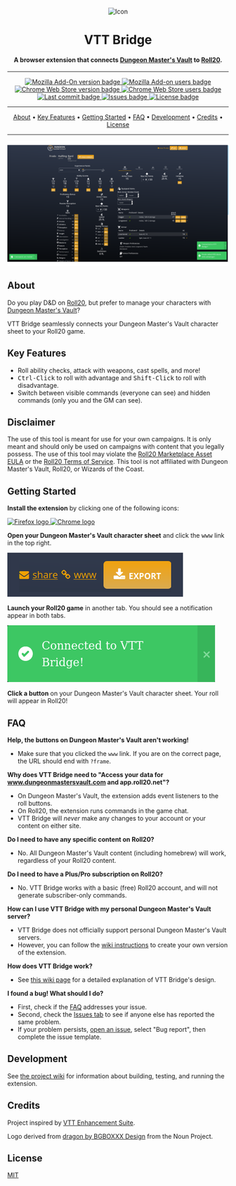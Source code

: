<div align="center">
    <br>
    <img src="assets/icon-full.png" alt="Icon" width="200">
    <br>
    <h1>VTT Bridge</h1>
</div>

<div align="center">
    <h4>A browser extension that connects
        <a href="https://www.dungeonmastersvault.com/">Dungeon Master's Vault</a>
        to
        <a href="https://roll20.net/">Roll20</a>.
    </h4>
    <hr>
</div>

<div align="center">
    <a href="https://addons.mozilla.org/en-CA/firefox/addon/vtt-bridge/">
        <img src="https://img.shields.io/amo/v/vtt-bridge" alt="Mozilla Add-On version badge">
    </a>
    <a href="https://addons.mozilla.org/en-CA/firefox/addon/vtt-bridge/">
        <img src="https://img.shields.io/amo/users/vtt-bridge" alt="Mozilla Add-on users badge">
    </a>
</div>

<div align="center">
    <a href="https://chrome.google.com/webstore/detail/vtt-bridge/fadncbccmelchegmlghbhpjchdmghmhh">
        <img src="https://img.shields.io/chrome-web-store/v/fadncbccmelchegmlghbhpjchdmghmhh" alt="Chrome Web Store version badge">
    </a>
    <a href="https://chrome.google.com/webstore/detail/vtt-bridge/fadncbccmelchegmlghbhpjchdmghmhh">
        <img src="https://img.shields.io/chrome-web-store/users/fadncbccmelchegmlghbhpjchdmghmhh" alt="Chrome Web Store users badge">
    </a>
</div>

<div align="center">
    <a href="https://github.com/averycrespi/vtt-bridge/commits/master">
        <img src="https://img.shields.io/github/last-commit/averycrespi/vtt-bridge/master" alt="Last commit badge">
    </a>
    <a href="https://github.com/averycrespi/vtt-bridge/issues">
        <img src="https://img.shields.io/github/issues/averycrespi/vtt-bridge" alt="Issues badge">
    </a>
    <a href="https://github.com/averycrespi/vtt-bridge/blob/master/LICENSE">
        <img src="https://img.shields.io/github/license/averycrespi/vtt-bridge" alt="License badge">
    </a>
</div>

<div align="center">
  <hr>
  <a href="#about">About</a> •
  <a href="#key-features">Key Features</a> •
  <a href="#getting-started">Getting Started</a> •
  <a href="#faq">FAQ</a> •
  <a href="#development">Development</a> •
  <a href="#credits">Credits</a> •
  <a href="#license">License</a>
  <hr>
</div>


<div align="center">
    <img src="assets/screenshot_1920x1080.png" alt="Screenshot">
</div>

## About

Do you play D&D on [Roll20](https://roll20.net), but prefer to manage your characters with [Dungeon Master's Vault](https://www.dungeonmastersvault.com)?

VTT Bridge seamlessly connects your Dungeon Master's Vault character sheet to your Roll20 game.

## Key Features

- Roll ability checks, attack with weapons, cast spells, and more!
- <kbd>Ctrl-Click</kbd> to roll with advantage and <kbd>Shift-Click</kbd> to roll with disadvantage.
- Switch between visible commands (everyone can see) and hidden commands (only you and the GM can see).

## Disclaimer

The use of this tool is meant for use for your own campaigns. It is only meant and should only be used on campaigns with content that you legally possess. The use of this tool may violate the [Roll20 Marketplace Asset EULA](https://wiki.roll20.net/Marketplace_Asset_EULA) or the [Roll20 Terms of Service](https://wiki.roll20.net/Terms_of_Service_and_Privacy_Policy). This tool is not affiliated with Dungeon Master's Vault, Roll20, or Wizards of the Coast.

## Getting Started

**Install the extension** by clicking one of the following icons:

<a href="https://addons.mozilla.org/en-CA/firefox/addon/vtt-bridge/">
    <img src="assets/firefox.png" alt="Firefox logo">
</a>

<a href="https://chrome.google.com/webstore/detail/vtt-bridge/fadncbccmelchegmlghbhpjchdmghmhh">
    <img src="assets/chrome.png" alt="Chrome logo">
</a>

**Open your Dungeon Master's Vault character sheet** and click the <kbd>www</kbd> link in the top right.

![www link](assets/www.png)

**Launch your Roll20 game** in another tab. You should see a notification appear in both tabs.

![Notification](assets/notification.png)

**Click a button** on your Dungeon Master's Vault character sheet. Your roll will appear in Roll20!

## FAQ

**Help, the buttons on Dungeon Master's Vault aren't working!**

- Make sure that you clicked the `www` link. If you are on the correct page, the URL should end with `?frame`.

**Why does VTT Bridge need to "Access your data for www.dungeonmastersvault.com and app.roll20.net"?**

- On Dungeon Master's Vault, the extension adds event listeners to the roll buttons.
- On Roll20, the extension runs commands in the game chat.
- VTT Bridge will *never* make any changes to your account or your content on either site.

**Do I need to have any specific content on Roll20?**

- No. All Dungeon Master's Vault content (including homebrew) will work, regardless of your Roll20 content.

**Do I need to have a Plus/Pro subscription on Roll20?**

- No. VTT Bridge works with a basic (free) Roll20 account, and will not generate subscriber-only commands.

**How can I use VTT Bridge with my personal Dungeon Master's Vault server?**

- VTT Bridge does not officially support personal Dungeon Master's Vault servers.
- However, you can follow the [wiki instructions](https://github.com/averycrespi/vtt-bridge/wiki/Modifying-the-extension) to create your own version of the extension.

**How does VTT Bridge work?**

- See [this wiki page](https://github.com/averycrespi/vtt-bridge/wiki/How-the-extension-works) for a detailed explanation of VTT Bridge's design.

**I found a bug! What should I do?**

- First, check if the [FAQ](#faq) addresses your issue.
- Second, check the [Issues tab](https://github.com/averycrespi/vtt-bridge/issues) to see if anyone else has reported the same problem.
- If your problem persists, [open an issue](https://github.com/averycrespi/vtt-bridge/issues/new/choose), select "Bug report", then complete the issue template.

## Development

See [the project wiki](https://github.com/averycrespi/vtt-bridge/wiki) for information about building, testing, and running the extension.

## Credits

Project inspired by [VTT Enhancement Suite](https://ssstormy.github.io/roll20-enhancement-suite/).

Logo derived from [dragon by BGBOXXX Design](https://thenounproject.com/term/dragon/1646665/) from the Noun Project.

## License

[MIT](https://choosealicense.com/licenses/mit/)
